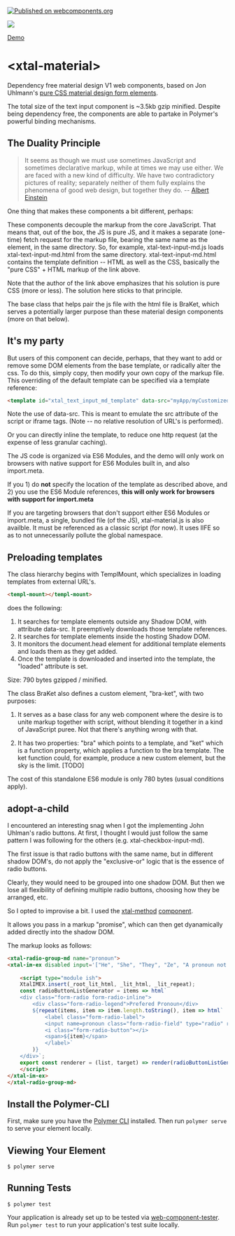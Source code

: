 [![Published on webcomponents.org](https://img.shields.io/badge/webcomponents.org-published-blue.svg)](https://www.webcomponents.org/element/bahrus/xtal-material)

<a href="https://nodei.co/npm/xtal-material/"><img src="https://nodei.co/npm/xtal-material.png"></a>

<a href="https://www.webcomponents.org/element/bahrus/xtal-material/demo/demo/index.html">Demo</a>

# \<xtal-material\>

Dependency free material design V1 web components, based on Jon Uhlmann's [pure CSS material design form elements](https://codepen.io/jonnitto/pen/OVmvPB). 

The total size of the text input component is ~3.5kb gzip minified.  Despite being dependency free, the components are able to partake in Polymer's powerful binding mechanisms.

## The Duality Principle

>It seems as though we must use sometimes JavaScript and sometimes declarative markup, while at times we may use either. We are faced with a new kind of difficulty. We have two contradictory pictures of reality; separately neither of them fully explains the phenomena of good web design, but together they do. -- [Albert Einstein](https://en.wikipedia.org/wiki/Wave%E2%80%93particle_duality)

One thing that makes these components a bit different, perhaps:

These components decouple the markup from the core JavaScript.  That means that, out of the box, the JS is pure JS, and it makes a separate (one-time) fetch request for the markup file, bearing the same name as the element, in the same directory.  So, for example, xtal-text-input-md.js loads xtal-text-input-md.html from the same directory.  xtal-text-input-md.html contains the template definition -- HTML as well as the CSS, basically the "pure CSS" + HTML markup of the link above.



Note that the author of the link above emphasizes that his solution is pure CSS (more or less).  The solution here sticks to that principle.

The base class that helps pair the js file with the html file is BraKet, which serves a potentially larger purpose than these material design components (more on that below). 

## It's my party

But users of this component can decide, perhaps, that they want to add or remove some DOM elements from the base template, or radically alter the css.  To do this, simply copy, then modify your own copy of the markup file.  This overriding of the default template can be specified via a template reference:

```html
<template id="xtal_text_input_md_template" data-src="myApp/myCustomizedVersion/my-neon-lipstick-text-box.html"></template>
```

Note the use of data-src.  This is meant to emulate the src attribute of the script or iframe tags.  (Note -- no relative resolution of URL's is performed).

Or you can directly inline the template, to reduce one http request (at the expense of less granular caching).

The JS code is organized via ES6 Modules, and the demo will only work on browsers with native support for ES6 Modules built in, and also import.meta.

If you 1) do **not** specify the location of the template as described above, and 2) you use the ES6 Module references,  **this will only work for browsers with support for import.meta**


If you are targeting browsers that don't support either ES6 Modules or import.meta,  a single, bundled file (of the JS), xtal-material.js is also availble. It must be referenced as a classic script (for now).  It uses IIFE so as to not unnecessarily pollute the global namespace.

## Preloading templates

The class hierarchy begins with TemplMount, which specializes in loading templates from external URL's.

```html
<templ-mount></templ-mount>
```

does the following:

1)  It searches for template elements outside any Shadow DOM, with attribute data-src.  It preemptively downloads those template references.
2)  It searches for template elements inside the hosting Shadow DOM.
3)  It monitors the document.head element for additional template elements and loads them as they get added.
4)  Once the template is downloaded and inserted into the template, the "loaded" attribute is set.

Size:  790 bytes gzipped / minified.

The class BraKet also defines a custom element, "bra-ket", with two purposes:

1)  It serves as a base class for any web component where the desire is to unite markup together with script, without blending it together in a kind of JavaScript puree.  Not that there's anything wrong with that.

2)  It has two properties:  "bra" which points to a template, and "ket" which is a function property, which applies a function to the bra template.  The ket function could, for example, produce a new custom element, but the sky is the limit. [TODO]

The cost of this standalone ES6 module is only 780 bytes (usual conditions apply).

## adopt-a-child

I encountered an interesting snag when I got the implementing John Uhlman's radio buttons. At first, I thought I would just follow the same pattern I was following for the others (e.g. xtal-checkbox-input-md).

The first issue is that radio buttons with the same name, but in different shadow DOM's, do not apply the "exclusive-or" logic that is the essence of radio buttons.

Clearly, they would need to be grouped into one shadow DOM.  But then we lose all flexibility of defining multiple radio buttons, choosing how they be arranged, etc.

So I opted to improvise a bit.  I used the [xtal-method](https://github.com/bahrus/xtal-method#adoption-services) [component](https://www.webcomponents.org/element/@@npm/xtal-method).

It allows you pass in a markup "promise", which can then get dyanamically added directly into the shadow DOM.

The markup looks as follows:

```html
<xtal-radio-group-md name="pronoun">
<xtal-im-ex disabled input='["He", "She", "They", "Ze", "A pronoun not listed", "No pronoun preference"]'>
    
    <script type="module ish">
    XtalIMEX.insert(_root_lit_html, _lit_html, _lit_repeat);
    const radioButtonListGenerator = items => html`
    <div class="form-radio form-radio-inline">
        <div class="form-radio-legend">Prefered Pronoun</div>
        ${repeat(items, item => item.length.toString(), item => html`
            <label class="form-radio-label">
            <input name=pronoun class="form-radio-field" type="radio" required value="${item}" />
            <i class="form-radio-button"></i>
            <span>${item}</span>
            </label>`
        )}
    </div>`;
    export const renderer = (list, target) => render(radioButtonListGenerator(list), target);
    </script>
</xtal-im-ex>
</xtal-radio-group-md>
```

## Install the Polymer-CLI

First, make sure you have the [Polymer CLI](https://www.npmjs.com/package/polymer-cli) installed. Then run `polymer serve` to serve your element locally.

## Viewing Your Element

```
$ polymer serve
```

## Running Tests

```
$ polymer test
```

Your application is already set up to be tested via [web-component-tester](https://github.com/Polymer/web-component-tester). Run `polymer test` to run your application's test suite locally.
